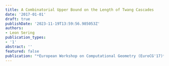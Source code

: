 ```yaml
---
title: A Combinatorial Upper Bound on the Length of Twang Cascades
date: '2017-01-01'
draft: true
publishDate: '2023-11-19T13:59:56.985053Z'
authors:
- Leon Sering
publication_types:
- '1'
abstract: ''
featured: false
publication: "*European Workshop on Computational Geometry (EuroCG'17)*"
---
```



